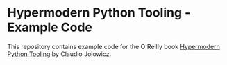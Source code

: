 # Hypermodern Python Tooling - Example Code

This repository contains example code for the O'Reilly book [Hypermodern Python
Tooling](https://www.oreilly.com/library/view/hypermodern-python-tooling/9781098139575/)
by Claudio Jolowicz.
